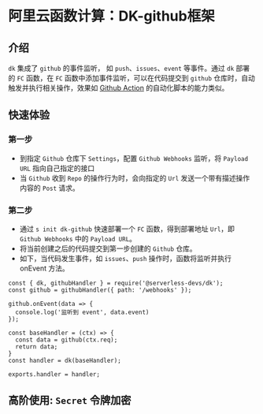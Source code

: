 # 阿里云函数计算：DK-github框架

## 介绍
`dk` 集成了 `github` 的事件监听， 如 `push`、`issues`、`event` 等事件。通过 `dk` 部署的 `FC` 函数，在 `FC` 函数中添加事件监听，可以在代码提交到 `github` 仓库时，自动触发并执行相关操作，效果如 [Github Action](https://docs.github.com/cn/actions) 的自动化脚本的能力类似。

## 快速体验
### 第一步
- 到指定 `Github` 仓库下 `Settings`，配置 `Github Webhooks` 监听，将 `Payload URL` 指向自己指定的接口
- 当 `Github` 收到 `Repo` 的操作行为时，会向指定的 `Url` 发送一个带有描述操作内容的 `Post` 请求。
<!-- ![img]('../../../static/img/github-webhooks.png') -->

### 第二步
- 通过 `s init dk-github` 快速部署一个 `FC` 函数，得到部署地址 `Url`，即 `Github Webhooks` 中的 `Payload URL`。
- 将当前创建之后的代码提交到第一步创建的 `Github` 仓库。
- 如下，当代码发生事件，如 `issues`、`push` 操作时，函数将监听并执行 onEvent 方法。
```
const { dk, githubHandler } = require('@serverless-devs/dk');
const github = githubHandler({ path: '/webhooks' });

github.onEvent(data => {
  console.log('监听到 event', data.event)
});

const baseHandler = (ctx) => {
  const data = github(ctx.req);
  return data;
}
const handler = dk(baseHandler);

exports.handler = handler;
```

## 高阶使用: `Secret` 令牌加密